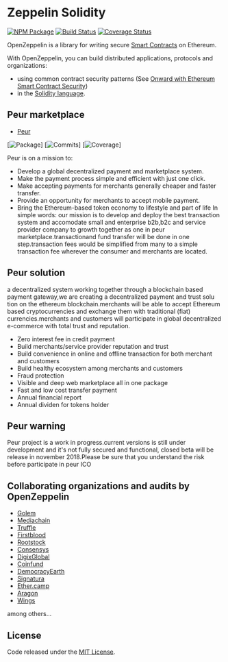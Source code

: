# Zeppelin Solidity
[![NPM Package](https://img.shields.io/npm/v/zeppelin-solidity.svg?style=flat-square)](https://www.npmjs.org/package/zeppelin-solidity)
[![Build Status](https://img.shields.io/travis/OpenZeppelin/zeppelin-solidity.svg?branch=master&style=flat-square)](https://travis-ci.org/OpenZeppelin/zeppelin-solidity)
[![Coverage Status](https://img.shields.io/coveralls/github/OpenZeppelin/zeppelin-solidity/master.svg?style=flat-square)](https://coveralls.io/github/OpenZeppelin/zeppelin-solidity?branch=master)

OpenZeppelin is a library for writing secure [Smart Contracts](https://en.wikipedia.org/wiki/Smart_contract) on Ethereum.

With OpenZeppelin, you can build distributed applications, protocols and organizations:
- using common contract security patterns (See [Onward with Ethereum Smart Contract Security](https://medium.com/bitcorps-blog/onward-with-ethereum-smart-contract-security-97a827e47702#.y3kvdetbz))
- in the [Solidity language](http://solidity.readthedocs.io/en/develop/).

## Peur marketplace
- [Peur](https://www.)

[![Package](https://img.shields.io/github/package-json/v/badges/shields.svg)]
[![Commits](https://img.shields.io/github/commits-since/SubtitleEdit/subtitleedit/3.4.7.svg)]
[![Coverage](https://img.shields.io/codecov/c/github/codecov/example-python.svg)]

Peur is on a mission to:
- Develop a global decentralized payment and marketplace system.
- Make the payment process simple and efficient with just one click.
- Make accepting payments for merchants generally cheaper and faster transfer.
- Provide an opportunity for merchants to accept mobile payment.
- Bring the Ethereum-based token economy to lifestyle and part of life
In simple words: our mission is to develop and deploy the best transaction system
and accomodate small and enterprise b2b,b2c and service provider company to
growth together as one in peur marketplace.transactionand fund transfer will be done
in one step.transaction fees would be simplified from many to a simple transaction fee
wherever the consumer and merchants are located.

## Peur solution

a decentralized system working together through a blockchain
based payment gateway,we are creating a decentralized payment and trust solu
tion on the ethereum blockchain.merchants will be able to accept Ethereum based
cryptocurrencies and exchange them with traditional (fiat) currencies.merchants
and customers will participate in global decentralized e-commerce with total trust
and reputation.
- Zero interest fee in credit payment
- Build merchants/service provider reputation and trust
- Build convenience in online and offline transaction for both merchant and customers
- Build healthy ecosystem among merchants and customers
- Fraud protection
- Visible and deep web marketplace all in one package
- Fast and low cost transfer payment
- Annual financial report
- Annual dividen for tokens holder

## Peur warning

Peur project is a work in progress.current versions is still under development and it's not fully secured and functional, closed beta will be release in november 2018.Please be sure that you understand the risk before participate in peur ICO


## Collaborating organizations and audits by OpenZeppelin
- [Golem](https://golem.network/)
- [Mediachain](http://www.mediachain.io/)
- [Truffle](http://truffleframework.com/)
- [Firstblood](http://firstblood.io/)
- [Rootstock](http://www.rsk.co/)
- [Consensys](https://consensys.net/)
- [DigixGlobal](https://www.dgx.io/)
- [Coinfund](https://coinfund.io/)
- [DemocracyEarth](http://democracy.earth/)
- [Signatura](https://signatura.co/)
- [Ether.camp](http://www.ether.camp/)
- [Aragon](https://aragon.one/)
- [Wings](https://wings.ai/)

among others...


## License
Code released under the [MIT License](https://github.com/OpenZeppelin/zeppelin-solidity/blob/master/LICENSE).
